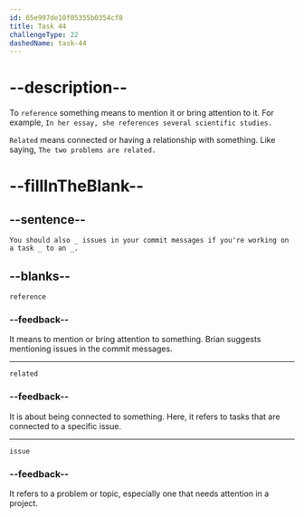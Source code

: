 ```yaml
---
id: 65e997de10f05355b0354cf8
title: Task 44
challengeType: 22
dashedName: task-44
---
```


<!--
AUDIO REFERENCE:
Brian: You should also reference issues in your commit messages if you're working on a task related to an issue.
-->

# --description--

To `reference` something means to mention it or bring attention to it. For example, `In her essay, she references several scientific studies.` 

`Related` means connected or having a relationship with something. Like saying, `The two problems are related.` 

# --fillInTheBlank--

## --sentence--

`You should also _ issues in your commit messages if you're working on a task _ to an _.`

## --blanks--

`reference`

### --feedback--

It means to mention or bring attention to something. Brian suggests mentioning issues in the commit messages.

---

`related`

### --feedback--

It is about being connected to something. Here, it refers to tasks that are connected to a specific issue.

---

`issue`

### --feedback--

It refers to a problem or topic, especially one that needs attention in a project.
